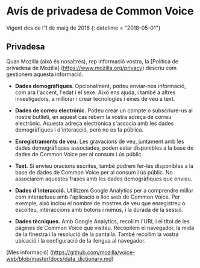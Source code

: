 # Avís de privadesa de Common Voice

Vigent des de l'1 de maig de 2018 {: datetime = "2018-05-01"}

## Privadesa

Quan Mozilla (això és nosaltres), rep informació vostra, la [Política de privadesa de Mozilla] (https://www.mozilla.org/privacy) descriu com gestionem aquesta informació.

* **Dades demogràfiques**. Opcionalment, podeu enviar-nos informació, com ara l'accent, l'edat i el sexe. Això ens ajuda, i també a altres investigadors, a millorar i crear tecnologies i eines de veu a text.

* **Dades de correu electrònic.** Podeu crear un compte o subscriure-us al nostre butlletí, en aquest cas rebem la vostra adreça de correu electrònic. Aquesta adreça electrònica s'associa amb les dades demogràfiques i d'interacció, però no es fa pública.

* **Enregistraments de veu.** Les gravacions de veu, juntament amb les dades demogràfiques associades, poden estar disponibles a la base de dades de Common Voice per al consum i ús públic.

* **Text**. Si envieu oracions escrites, també podrem fer-les disponibles a la base de dades de Common Voice per al consum i ús públic. No associarem aquestes frases amb les dades demogràfiques que envieu.

* **Dades d'interacció.** Utilitzem Google Analytics per a comprendre millor com interactueu amb l'aplicació o lloc web de Common Voice. Per exemple, això inclou el nombre de mostres de veu que enregistreu o escolteu, interaccions amb botons i menús, i la durada de la sessió.

* **Dades tècniques.** Amb Google Analytics, recollim l'URL i el títol de les pàgines de Common Voice que visiteu. Recopilem el navegador, la mida de la finestra i la resolució de la pantalla. També recollim la vostra ubicació i la configuració de la llengua al navegador.

[Més informació] (https://github.com/mozilla/voice-web/blob/master/docs/data_dictionary.md)
